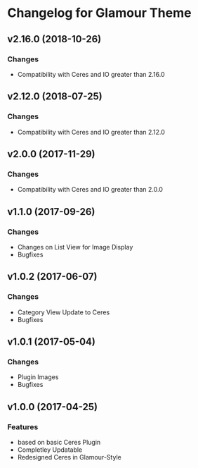 # Changelog for Glamour Theme

## v2.16.0 (2018-10-26)

### Changes
- Compatibility with Ceres and IO greater than 2.16.0

## v2.12.0 (2018-07-25)

### Changes
- Compatibility with Ceres and IO greater than 2.12.0

## v2.0.0 (2017-11-29)

### Changes
- Compatibility with Ceres and IO greater than 2.0.0

## v1.1.0 (2017-09-26)

### Changes

- Changes on List View for Image Display
- Bugfixes

## v1.0.2 (2017-06-07)

### Changes

- Category View Update to Ceres
- Bugfixes

## v1.0.1 (2017-05-04)

### Changes

- Plugin Images
- Bugfixes

## v1.0.0 (2017-04-25)

### Features

- based on basic Ceres Plugin
- Completley Updatable
- Redesigned Ceres in Glamour-Style
